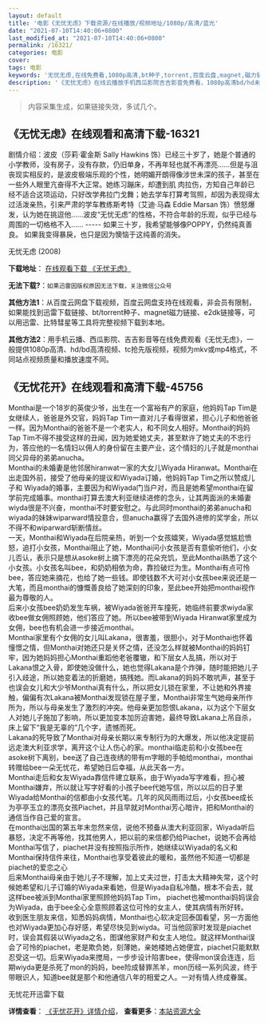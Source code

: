 ```yaml
---
layout: default
title: '电影《无忧无虑》下载资源/在线播放/视频地址/1080p/高清/蓝光'
date: "2021-07-10T14:40:06+0800"
last_modified_at: "2021-07-10T14:40:06+0800"
permalink: /16321/
categories: 电影
cover:
tags: 电影
keywords: '无忧无虑,在线免费看,1080p高清,bt种子,torrent,百度云盘,magnet,磁力链,迅雷下载资源'
description: '《无忧无虑》在线云播放手机西瓜影院吉吉影音免费看，1080p高清bd/hd未删减完整版和tc抢先枪版，mkv/mp4格式，附带bt/torrent种子、magnet/磁力链、百度云盘、网盘资源迅雷下载链接'
---
```


>内容采集生成，如果链接失效，多试几个。


## 《无忧无虑》在线观看和高清下载-16321

剧情介绍：波皮（莎莉·霍金斯 Sally Hawkins 饰）已经三十岁了，她是个普通的小学教师，没有房子，没有存款，仍旧单身，不再年轻也就不再漂亮……但是与沮丧现实相反的，是波皮极端乐观的个性，她明媚开朗得像涉世未深的孩子，甚至在一些外人眼里亢奋得不大正常。她练习蹦床，却遭到肌 肉拉伤，方知自己年龄已经不适合这项运动，只好改学弗拉门戈舞；她去学车打算考驾照，却因为表现得太过活泼亲热，引来严肃的学车教练斯考特（艾迪·马森 Eddie Marsan 饰）愤怒爆发，认为她在挑逗他……波皮“无忧无虑”的性格，不符合年龄的乐观，似乎已经与周围的一切格格不入…… ----- 如果三十岁，我希望能够像POPPY，仍然纯真善良。 如果我变得暴戾，也只是因为懊恼于这纯善的消失。


无忧无虑 (2008)

**下载地址**： [在线观看下载 《无忧无虑》](https://www.btbtdy.me/btdy/dy4113.html) 


**无法下载?**：`如果迅雷因版权原因无法下载，关注微信公众号 `

**其他方法1**：从百度云网盘下载视频，百度云网盘支持在线观看，非会员有限制，如果能找到迅雷下载链接、bt/torrent种子、magnet磁力链接、e2dk链接等，可以用迅雷、比特彗星等工具将完整视频下载到本地。

**其他方法2**：用手机云播、西瓜影院、吉吉影音等在线免费观看《无忧无虑》，一般提供1080p高清、hd/bd高清视频、tc抢先版视频，视频为mkv或mp4格式，不同站点视频质量和播放速度不同。


## 《无忧花开》在线观看和高清下载-45756

Monthai是一个18岁的英俊少爷，出生在一个富裕有产的家庭，他妈妈Tap Tim是女继续人，爸爸是外交官，妈妈Tap Tim一直对儿子看得很紧，担心儿子和他爸爸一样。因为Monthai的爸爸不是一个老实人，和不同女人相好。Monthai的妈妈Tap Tim不得不接受这样的丑闻，因为她爱她丈夫，甚至默许了她丈夫的不忠行为，答应他的一名情妇以佣人的身份留在主要产业，这个情妇的儿子就是monthai同父异母的弟弟anucha。<br />Monthai的未婚妻是他邻居hiranwat一家的大女儿Wiyada Hiranwat。Monthai在出走国外前，接受了他母亲的提议和Wiyada订婚，他妈妈Tap Tim之所以赞成儿子和 Wiyada的婚事，主要因为和Wiyada门当户对，而且是她希望monthai在留学前完成婚事。monthai打算去澳大利亚继续进修的念头，让其两面派的未婚妻wiyda很是不兴奋，monthai不时要安慰之。与此同时monthai的弟弟anucha和wiyada的妹妹wiparward情投意合，但anucha赢得了去国外进修的奖学金，所以不得不和wiparward斩断情丝。<br />一天，Monthai和Wiyada在后院亲热，听到一个女孩嬉笑，Wiyada感觉尴尬愤怒，追打小女孩，Monthai阻止了她，Monthai问小女孩是否有意偷听他们，小女儿否认，表示只是想从asoke树上摘下漂亮的花朵充饥，至此Monthai熟悉了这个小女孩。小女孩名叫bee，和奶奶相依为命，靠捡破烂为生。Monthai有点可怜bee，答应她来摘花，也给了她一些钱。即使钱数不大可对小女孩bee来说还是一大笔，而且monthai的慷慨善良给了她深刻的印象，至此bee开始把monthai视作最为尊敬的人。<br />后来小女孩bee奶奶发生车祸，被Wiyada爸爸开车撞死，她临终前要求wiyda家收bee做女佣照顾她，他们答应了她。所以bee被带到Wiyada Hiranwat家里成为女佣，bee也有机会进一步接近monthai。<br />Monthai家里有个女佣的女儿叫Lakana，很害羞，很胆小，对于Monthai也怀着憧憬之情，但Monthai对她还只是关怀之情，还没怎么样就被Monthai的妈妈钉牢，因为她妈妈担心Monthai重蹈他老爸覆辙，和下层女人乱搞，所以对于Lakana恨之入骨，即使她没做什么，她也觉得Lakana是个炸弹，随时能把她儿子引入歧途，所以她变着法的折磨她，搞残她。而Lakana的妈妈不敢吭声，甚至于也误会女儿和大少爷Monthai真有什么，所以把女儿锁在家里，不让她和外界接触，偏偏有次Lakana被Monthai发现锁在屋子里，Monthai非常生气她母亲所作所为，所以与母亲发生了激烈的冲突。他母亲更加怨恨Lakana，以为这个下层女人对她儿子施加了影响，所以更加变本加厉迫害她，最终导致Lakana上吊自杀，床上留下&ldquo;我是无辜的&rdquo;几个字，遗憾而死。<br />Lakana的死导致了Monthai对母亲长期以来专制行为的大爆发，所以他决定提前远走澳大利亚求学，离开这个让人伤心的家。monthai临走前和小女孩bee在asoke树下离别，bee送了自己连夜绣的带有m字眼的手帕给monthai，monthai转赠给bee一朵无忧花，希望她日后幸福，从此天各一方。<br />Monthai走后和女友Wiyada靠信件建立联系，由于Wiyada写字难看，担心被Monthai嫌弃，所以就让写字好看的小孩子bee代她写信，所以以后的日子里Wiyada给Monthai的信都由小女孩代笔。几年的风风雨雨过后，小女孩bee成长为亭亭玉立的漂亮女孩Piachet，并且早就对Monthai芳心暗许，把和Monthai的通信当作自己爱的宣言。<br />在monthai出国的第五年末忽然来信，说他不预备从澳大利亚回家，Wiyada听后暴怒，决定不再等他，找其他男人，把以前的来信都仍给Piachet，说她不会再给Monthai写信了，piachet并没有按照指示所作，她继续以Wiyada的名义和Monthai保持信件来往，Monthai也享受着彼此的暖和，虽然他不知道一切都是piachet的爱恋之心<br />后来Monthai母亲由于她儿子不理解，加上丈夫过世，打击太大精神失常，这个时候她希望和儿子订婚的Wiyada来看她，但是Wiyada自私冷酷，根本不会去，就这样bee被派到Monthai家里照顾他妈妈Tap Tim， piachet也被monthai妈妈误会为Wiyada，由于bee全心全意照顾着这位可怜的女主人，使其病情有所好转。<br />收到医生朋友来信，知悉妈妈病情，Monthai也心软决定回泰国看望，另一方面他也对Wiyada更加心存好感，希望尽快见到wiyda。可当他回家时发现是piachet时，误会其假装以Wiyada之名，图谋他家财产和女主人地位。就这样Monthai误会了可怜的piachet，老是欺负她，刻薄她，亲她楼她占她便宜，piachet只能默默忍受这一切。后来Wiyada来搅局，一步步设计陷害bee，使得mon误会连连，后期wiyda更是杀死了mon的妈妈，bee险成替罪羔羊，mon历经一系列风波，终于带眼识人，知道bee就是那个和他通信八年的相爱之人。一对有情人终成眷属。


无忧花开迅雷下载

**详情查看**： [《无忧花开》详情介绍](/movie/45756/)， **查看更多**：[本站资源大全](/movie/t/all/)

